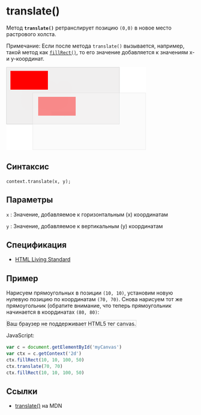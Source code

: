 # translate()

Метод **`translate()`** ретранслирует позицию `(0,0)` в новое место растрового холста.

Примечание: Если после метода `translate()` вызывается, например, такой метод как [`fillRect()`](<fillrect().md>), то его значение добавляется к значениям x- и y-координат.

![translate](translate.gif)

## Синтаксис

```
context.translate(x, y);
```

## Параметры

`x`
: Значение, добавляемое к горизонтальным (x) координатам

`y`
: Значение, добавляемое к вертикальным (y) координатам

## Спецификация

- [HTML Living Standard](https://html.spec.whatwg.org/multipage/canvas.html#dom-context-2d-translate)

## Пример

Нарисуем прямоугольных в позиции `(10, 10)`, установим новую нулевую позицию по координатам `(70, 70)`. Снова нарисуем тот же прямоугольник (обратите внимание, что теперь прямоугольник начинается в координатах `(80, 80)`:

<canvas id="myCanvas" width="300" height="150" style="border:1px solid #d3d3d3;background:#ffffff;">
Ваш браузер не поддерживает HTML5 тег canvas.
</canvas>
<script>
var c=document.getElementById("myCanvas");
var canvOK=1;
try {c.getContext("2d");}
catch (er) {canvOK=0;}
if (canvOK==1){
var ctx=c.getContext("2d");
ctx.fillRect(10,10,100,50);
ctx.translate(70,70);
ctx.fillRect(10,10,100,50);}
</script>

JavaScript:

```js
var c = document.getElementById('myCanvas')
var ctx = c.getContext('2d')
ctx.fillRect(10, 10, 100, 50)
ctx.translate(70, 70)
ctx.fillRect(10, 10, 100, 50)
```

## Ссылки

- [translate()](https://developer.mozilla.org/en-US/docs/Web/API/CanvasRenderingContext2D/translate) на MDN
